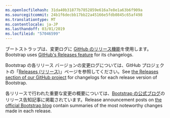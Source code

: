 ```yaml
---
ms.openlocfilehash: 31da40b31877b7852859e616a7e8e1a63b6f909a
ms.sourcegitcommit: 24b1f6decbb17bb22a45166e5fdb0845c65af498
ms.translationtype: MT
ms.contentlocale: ja-JP
ms.lasthandoff: 03/01/2019
ms.locfileid: "57046599"
---
```

<span data-ttu-id="975ec-101">ブートストラップは、変更ログに [GitHub のリリース機能](https://github.com/blog/1547-release-your-software)を使用します。</span><span class="sxs-lookup"><span data-stu-id="975ec-101">Bootstrap uses [GitHub's Releases feature](https://github.com/blog/1547-release-your-software) for its changelogs.</span></span>

<span data-ttu-id="975ec-102">Bootstrap の各リリース バージョンの変更ログについては、GitHub プロジェクトの「[Releases (リリース)](https://github.com/twbs/bootstrap/releases)」ページを参照してください。</span><span class="sxs-lookup"><span data-stu-id="975ec-102">See [the Releases section of our GitHub project](https://github.com/twbs/bootstrap/releases) for changelogs for each release version of Bootstrap.</span></span>

<span data-ttu-id="975ec-103">各リリースで行われた重要な変更の概要については、[Bootstrap の公式ブログ](http://blog.getbootstrap.com)のリリース告知記事に掲載されています。</span><span class="sxs-lookup"><span data-stu-id="975ec-103">Release announcement posts on [the official Bootstrap blog](http://blog.getbootstrap.com) contain summaries of the most noteworthy changes made in each release.</span></span>
